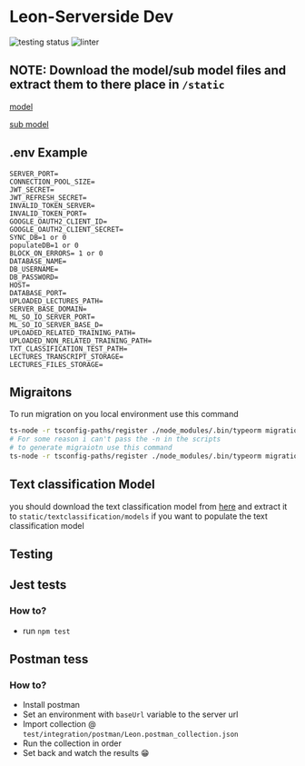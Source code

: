 # Leon-Serverside Dev
![testing status](http://github.com/Leon-OnlineLearning/Leon-Serverside/actions/workflows/testing.yml/badge.svg) ![linter](https://img.shields.io/badge/Linter-prettier-blue)
## NOTE: Download the model/sub model files and extract them to there place in `/static`
[model](https://drive.google.com/file/d/133utos3wheEW0VJWBPXGZ7MrvsY-s8iC/view?usp=sharing)

[sub model](https://drive.google.com/file/d/1wla44u3vOHCqdhoOSAJfqfjPMVbZwxce/view?usp=sharing)
## .env Example
```
SERVER_PORT=
CONNECTION_POOL_SIZE=
JWT_SECRET=
JWT_REFRESH_SECRET=
INVALID_TOKEN_SERVER=
INVALID_TOKEN_PORT=
GOOGLE_OAUTH2_CLIENT_ID=
GOOGLE_OAUTH2_CLIENT_SECRET=
SYNC_DB=1 or 0
populateDB=1 or 0
BLOCK_ON_ERRORS= 1 or 0
DATABASE_NAME=
DB_USERNAME=
DB_PASSWORD=
HOST=
DATABASE_PORT=
UPLOADED_LECTURES_PATH=
SERVER_BASE_DOMAIN=
ML_SO_IO_SERVER_PORT=
ML_SO_IO_SERVER_BASE_D=
UPLOADED_RELATED_TRAINING_PATH=
UPLOADED_NON_RELATED_TRAINING_PATH=
TXT_CLASSIFICATION_TEST_PATH=
LECTURES_TRANSCRIPT_STORAGE=
LECTURES_FILES_STORAGE=
```

## Migraitons
To run migration on you local environment use this command
```bash
ts-node -r tsconfig-paths/register ./node_modules/.bin/typeorm migration:run
# For some reason i can't pass the -n in the scripts
# to generate migraiotn use this command
ts-node -r tsconfig-paths/register ./node_modules/.bin/typeorm migration:generate -n $MIGRATION_NAME
```

## Text classification Model
you should download the text classification model from [here](https://drive.google.com/file/d/1vzKS674MLBxK_TcY7NAteV3ptonEJROb/view?usp=sharing) and extract it to `static/textclassification/models`
if you want to populate the text classification model

## Testing
## Jest tests
### How to?
- run `npm test`
## Postman tess
### How to?
- Install postman
- Set an environment with `baseUrl` variable to the server url
- Import collection @ `test/integration/postman/Leon.postman_collection.json`
- Run the collection in order
- Set back and watch the results 😁
